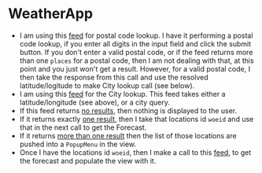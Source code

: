# WeatherApp

- I am using this [feed](https://api.zippopotam.us/us/98115 "feed") for postal code lookup. I have it performing a postal code lookup, if you enter all digits in the input field and click the submit button. If you don't enter a valid postal code, or if the feed returns more than one `places` for a postal code, then I am not dealing with that, at this point and you just won't get a result. However, for a valid postal code, I then take the response from this call and use the resolved latitude/logitude to make City lookup call (see below).
- I am using this [feed](https://www.metaweather.com/api/#location "feed") for the City lookup. This feed takes either a latitude/longitude (see above), or a city query.
 - If this feed returns [no results](https://www.metaweather.com/api/location/search/?query=zzz "no results"), then nothing is displayed to the user.
 - If it returns exactly [one result](https://www.metaweather.com/api/location/search/?query=seattle "one result"), then I take that locations id `woeid` and use that in the next call to get the Forecast.
 - If it returns [more than one result](https://www.metaweather.com/api/location/search/?query=sea "more than one result") then the list of those locations are pushed into a `PopupMenu` in the view.
- Once I have the locations id `woeid`, then I make a call to this [feed](https://www.metaweather.com/api/location/44418/ "feed"), to get the forecast and populate the view with it.